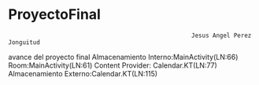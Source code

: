 # ProyectoFinal
                                                        Jesus Angel Perez Jonguitud
avance del proyecto final
Almacenamiento Interno:MainActivity(LN:66)
Room:MainActivity(LN:61)
Content Provider: Calendar.KT(LN:77)
Almacenamiento Externo:Calendar.KT(LN:115)
